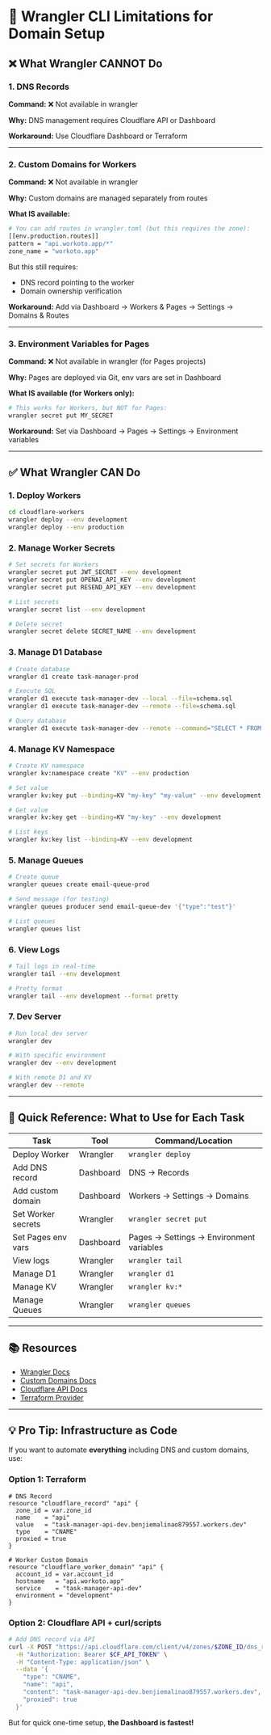 # 🔧 Wrangler CLI Limitations for Domain Setup

## ❌ What Wrangler CANNOT Do

### 1. DNS Records
**Command:** ❌ Not available in wrangler

**Why:** DNS management requires Cloudflare API or Dashboard

**Workaround:** Use Cloudflare Dashboard or Terraform

---

### 2. Custom Domains for Workers
**Command:** ❌ Not available in wrangler

**Why:** Custom domains are managed separately from routes

**What IS available:**
```bash
# You can add routes in wrangler.toml (but this requires the zone):
[[env.production.routes]]
pattern = "api.workoto.app/*"
zone_name = "workoto.app"
```

But this still requires:
- DNS record pointing to the worker
- Domain ownership verification

**Workaround:** Add via Dashboard → Workers & Pages → Settings → Domains & Routes

---

### 3. Environment Variables for Pages
**Command:** ❌ Not available in wrangler (for Pages projects)

**Why:** Pages are deployed via Git, env vars are set in Dashboard

**What IS available (for Workers only):**
```bash
# This works for Workers, but NOT for Pages:
wrangler secret put MY_SECRET
```

**Workaround:** Set via Dashboard → Pages → Settings → Environment variables

---

## ✅ What Wrangler CAN Do

### 1. Deploy Workers
```bash
cd cloudflare-workers
wrangler deploy --env development
wrangler deploy --env production
```

### 2. Manage Worker Secrets
```bash
# Set secrets for Workers
wrangler secret put JWT_SECRET --env development
wrangler secret put OPENAI_API_KEY --env development
wrangler secret put RESEND_API_KEY --env development

# List secrets
wrangler secret list --env development

# Delete secret
wrangler secret delete SECRET_NAME --env development
```

### 3. Manage D1 Database
```bash
# Create database
wrangler d1 create task-manager-prod

# Execute SQL
wrangler d1 execute task-manager-dev --local --file=schema.sql
wrangler d1 execute task-manager-dev --remote --file=schema.sql

# Query database
wrangler d1 execute task-manager-dev --remote --command="SELECT * FROM users LIMIT 5"
```

### 4. Manage KV Namespace
```bash
# Create KV namespace
wrangler kv:namespace create "KV" --env production

# Set value
wrangler kv:key put --binding=KV "my-key" "my-value" --env development

# Get value
wrangler kv:key get --binding=KV "my-key" --env development

# List keys
wrangler kv:key list --binding=KV --env development
```

### 5. Manage Queues
```bash
# Create queue
wrangler queues create email-queue-prod

# Send message (for testing)
wrangler queues producer send email-queue-dev '{"type":"test"}'

# List queues
wrangler queues list
```

### 6. View Logs
```bash
# Tail logs in real-time
wrangler tail --env development

# Pretty format
wrangler tail --env development --format pretty
```

### 7. Dev Server
```bash
# Run local dev server
wrangler dev

# With specific environment
wrangler dev --env development

# With remote D1 and KV
wrangler dev --remote
```

---

## 🎯 Quick Reference: What to Use for Each Task

| Task | Tool | Command/Location |
|------|------|------------------|
| Deploy Worker | Wrangler | `wrangler deploy` |
| Add DNS record | Dashboard | DNS → Records |
| Add custom domain | Dashboard | Workers → Settings → Domains |
| Set Worker secrets | Wrangler | `wrangler secret put` |
| Set Pages env vars | Dashboard | Pages → Settings → Environment variables |
| View logs | Wrangler | `wrangler tail` |
| Manage D1 | Wrangler | `wrangler d1` |
| Manage KV | Wrangler | `wrangler kv:*` |
| Manage Queues | Wrangler | `wrangler queues` |

---

## 📚 Resources

- [Wrangler Docs](https://developers.cloudflare.com/workers/wrangler/)
- [Custom Domains Docs](https://developers.cloudflare.com/workers/configuration/routing/custom-domains/)
- [Cloudflare API Docs](https://developers.cloudflare.com/api/)
- [Terraform Provider](https://registry.terraform.io/providers/cloudflare/cloudflare/latest/docs)

---

## 💡 Pro Tip: Infrastructure as Code

If you want to automate **everything** including DNS and custom domains, use:

### Option 1: Terraform
```hcl
# DNS Record
resource "cloudflare_record" "api" {
  zone_id = var.zone_id
  name    = "api"
  value   = "task-manager-api-dev.benjiemalinao879557.workers.dev"
  type    = "CNAME"
  proxied = true
}

# Worker Custom Domain
resource "cloudflare_worker_domain" "api" {
  account_id = var.account_id
  hostname   = "api.workoto.app"
  service    = "task-manager-api-dev"
  environment = "development"
}
```

### Option 2: Cloudflare API + curl/scripts

```bash
# Add DNS record via API
curl -X POST "https://api.cloudflare.com/client/v4/zones/$ZONE_ID/dns_records" \
  -H "Authorization: Bearer $CF_API_TOKEN" \
  -H "Content-Type: application/json" \
  --data '{
    "type": "CNAME",
    "name": "api",
    "content": "task-manager-api-dev.benjiemalinao879557.workers.dev",
    "proxied": true
  }'
```

But for quick one-time setup, **the Dashboard is fastest!**

